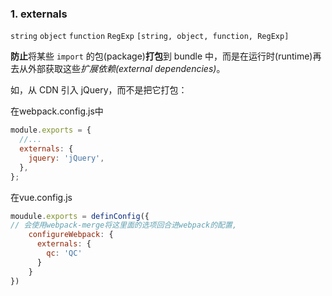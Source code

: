 ### 1. externals

`string` `object` `function` `RegExp` `[string, object, function, RegExp]`

**防止**将某些 `import` 的包(package)**打包**到 bundle 中，而是在运行时(runtime)再去从外部获取这些*扩展依赖(external dependencies)*。

如，从 CDN 引入 jQuery，而不是把它打包：

在webpack.config.js中

```js
module.exports = {
  //...
  externals: {
    jquery: 'jQuery',
  },
};
```

在vue.config.js

```js
moudule.exports = definConfig({
// 会使用webpack-merge将这里面的选项回合进webpack的配置,
    configureWebpack: {    
      externals: {
        qc: 'QC'
      }
    }
})
```


